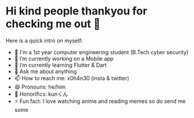 # Hi kind people thankyou for checking me out 👋

Here is a quick intro on myself:
>
- 👾 I'm a 1st year computer engineering student (B.Tech cyber security)
- 🔭 I’m currently working on a Mobile app
- 🌱 I’m currently learning Flutter & Dart
- 💬 Ask me about anything
- 📫 How to reach me: x0h4n30 (insta & twitter)
- 😄 Pronouns: he/him 
- 🔰 Honorifics: kunくん
- ⚡ Fun fact: I love watching anime and reading memes so do send me some
